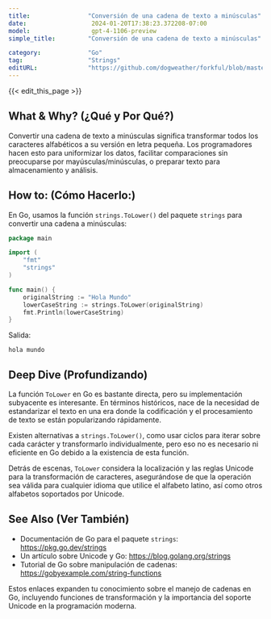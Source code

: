 ```yaml
---
title:                "Conversión de una cadena de texto a minúsculas"
date:                  2024-01-20T17:38:23.372208-07:00
model:                 gpt-4-1106-preview
simple_title:         "Conversión de una cadena de texto a minúsculas"

category:             "Go"
tag:                  "Strings"
editURL:              "https://github.com/dogweather/forkful/blob/master/content/es/go/converting-a-string-to-lower-case.md"
---
```


{{< edit_this_page >}}

## What & Why? (¿Qué y Por Qué?)
Convertir una cadena de texto a minúsculas significa transformar todos los caracteres alfabéticos a su versión en letra pequeña. Los programadores hacen esto para uniformizar los datos, facilitar comparaciones sin preocuparse por mayúsculas/minúsculas, o preparar texto para almacenamiento y análisis.

## How to: (Cómo Hacerlo:)
En Go, usamos la función `strings.ToLower()` del paquete `strings` para convertir una cadena a minúsculas:

```go
package main

import (
    "fmt"
    "strings"
)

func main() {
    originalString := "Hola Mundo"
    lowerCaseString := strings.ToLower(originalString)
    fmt.Println(lowerCaseString)
}
```

Salida:

```
hola mundo
```

## Deep Dive (Profundizando)
La función `ToLower` en Go es bastante directa, pero su implementación subyacente es interesante. En términos históricos, nace de la necesidad de estandarizar el texto en una era donde la codificación y el procesamiento de texto se están popularizando rápidamente.

Existen alternativas a `strings.ToLower()`, como usar ciclos para iterar sobre cada carácter y transformarlo individualmente, pero eso no es necesario ni eficiente en Go debido a la existencia de esta función.

Detrás de escenas, `ToLower` considera la localización y las reglas Unicode para la transformación de caracteres, asegurándose de que la operación sea válida para cualquier idioma que utilice el alfabeto latino, así como otros alfabetos soportados por Unicode.

## See Also (Ver También)
- Documentación de Go para el paquete `strings`: https://pkg.go.dev/strings
- Un artículo sobre Unicode y Go: https://blog.golang.org/strings
- Tutorial de Go sobre manipulación de cadenas: https://gobyexample.com/string-functions

Estos enlaces expanden tu conocimiento sobre el manejo de cadenas en Go, incluyendo funciones de transformación y la importancia del soporte Unicode en la programación moderna.
